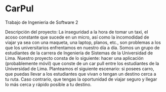 # CarPul
Trabajo de Ingenieria de Software 2

Descripción del proyecto:
La inseguridad a la hora de tomar un taxi, el acoso constante que sucede en un micro, así como la incomodidad de viajar ya sea con una maqueta, una laptop, planos, etc., son problemas a los que los universitarios enfrentamos en nuestro día a día. Somos un grupo de estudiantes de la carrera de Ingeniería de Sistemas de la Universidad de Lima. Nuestro proyecto consta de lo siguiente: hacer una aplicación (probablemente móvil) que conste de un car pull entre los estudiantes de la Universidad de Lima. Planteamos el siguiente escenario: si posees carro, que puedas llevar a los estudiantes que vivan o tengan un destino cerca a tu ruta. Caso contrario, que tengas la oportunidad de viajar seguro y llegar lo más cerca y rápido posible a tu destino.

